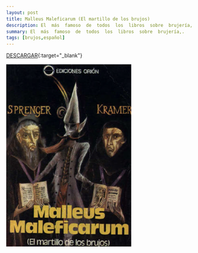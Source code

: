 ```yaml
---
layout: post
title: Malleus Maleficarum (El martillo de los brujos)
description: El  más  famoso  de  todos  los  libros  sobre  brujería,
summary: El  más  famoso  de  todos  los  libros  sobre  brujería,.
tags: [brujos,español]
---
```


[DESCARGAR](https://ouo.io/NOKOZA4){:target="_blank"}

![El martillo de los brujos](/images/Malleus-Maleficarum-(El-martillo-de-los-brujos).png)
